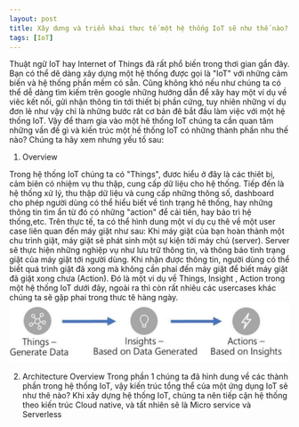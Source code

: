 ```yaml
---
layout: post
title: Xây dưng và triển khai thưc tế một hệ thống IoT sẽ như thế nào? 
tags: [IoT]
---
```


Thuật ngữ IoT hay Internet of Things đã rất phổ biến trong thơi gian gần đây. Bạn có thể dê dàng xây dựng một hệ thống được gọi là "IoT" với những cảm biến
và hệ thống phần mềm có sẵn. Cũng không khó nếu như chúng ta có thể dễ dàng tìm kiếm trên google những hướng dẫn để xây hay một ví dụ về viêc kết nối, gửi nhận thông tin tới thiết bị phần cứng, tuy nhiên những ví dụ đơn lẻ như vậy chỉ là những bước rât cơ bản đê bắt đầu làm việc với một hệ thống IoT. Vậy để tham gia vào một hê thống IoT chúng ta cần quan tâm những vấn đề gì và kiến trúc một hế thống IoT có những thành phần nhu thế nào? Chúng ta hãy xem nhưng yếu tố sau:

1. Overview 

Trong hệ thống IoT chúng ta có "Things", đươc hiểu ở đây là các thiêt bị, cảm biên có nhiệm vụ thu thập, cung cấp dữ liệu cho hệ thống. Tiếp đến là hệ thống xử lý, thu thập dữ liệu và cung cấp những thông số, dashboard cho phép người dùng có thể hiểu biết về tình trạng hê thống, hay những thông tin tìm ẩn
từ đó có những "action" để cải tiến, hay bảo trì hệ thống,etc. Trên thực tế, ta có thể hình dung một ví dụ cụ thê về một user case liên quan đến máy giặt như sau:
Khi máy giặt của bạn hoàn thành một chu trình giặt, máy giặt sẽ phát sinh một sự kiện tới máy chủ (server). Server sẽ thực hiện những nghiệp vụ như lưu trữ thông tin, và thông báo tình trạng giặt của máy giặt tới người dùng. Khi nhận được thông tin, người dùng có thể biết quá trình giặt đã xong mà không cần phaỉ đến máy giặt để biết máy giặt đã giặt xong chưa (Action). Đó là một vi dụ về Things, Insight , Action trong một hệ thống IoT dưới đây, ngoài ra thì còn rất nhiêu các usercases khác chúng ta sẽ gặp phai trong thưc tê hàng ngày.
![IoT_1](/img/Screen_IoT1.png "IoT_1")

2. Architecture Overview 
Trong phần 1 chúng ta đã hình dung về các thành phần trong hệ thống IoT, vậy kiến trúc tổng thể của một ứng dụng IoT sẽ như thê nào?
Khi xây dựng hệ thống IoT, chúng ta nên tiếp cận hệ thống theo kiến trúc Cloud native, và tất nhiên sẽ là Micro service và Serverless
